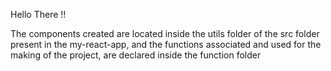 Hello There !!

The components created are located inside the utils folder of the src folder present in the my-react-app, 
and the functions associated and used for the making of the project, are declared inside the function folder

